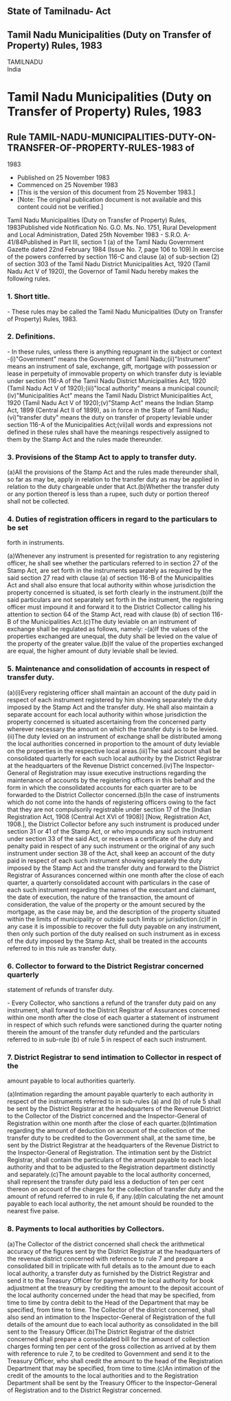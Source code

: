## State of Tamilnadu- Act

## Tamil Nadu Municipalities (Duty on Transfer of Property) Rules, 1983

TAMILNADU  
India

# Tamil Nadu Municipalities (Duty on Transfer of Property) Rules, 1983

## Rule TAMIL-NADU-MUNICIPALITIES-DUTY-ON-TRANSFER-OF-PROPERTY-RULES-1983 of
1983

  * Published on 25 November 1983 
  * Commenced on 25 November 1983 
  * [This is the version of this document from 25 November 1983.] 
  * [Note: The original publication document is not available and this content could not be verified.] 

Tamil Nadu Municipalities (Duty on Transfer of Property) Rules, 1983Published
vide Notification No. G.O. Ms. No. 1751, Rural Development and Local
Administration, Dated 25th November 1983 - S.R.O. A-41/84Published in Part
III, section 1 (a) of the Tamil Nadu Government Gazette dated 22nd February
1984 (Issue No. 7, page 106 to 109).In exercise of the powers conferred by
section 116-C and clause (a) of sub-section (2) of section 303 of the Tamil
Nadu District Municipalities Act, 1920 (Tamil Nadu Act V of 1920), the
Governor of Tamil Nadu hereby makes the following rules.

### 1. Short title.

\- These rules may be called the Tamil Nadu Municipalities (Duty on Transfer
of Property) Rules, 1983.

### 2. Definitions.

\- In these rules, unless there is anything repugnant in the subject or
context -(i)"Government" means the Government of Tamil Nadu;(ii)"Instrument"
means an instrument of sale, exchange, gift, mortgage with possession or lease
in perpetuity of immovable property on which transfer duty is leviable under
section 116-A of the Tamil Nadu District Municipalities Act, 1920 (Tamil Nadu
Act V of 1920);(iii)"local authority" means a municipal
council;(iv)"Municipalities Act" means the Tamil Nadu District Municipalities
Act, 1920 (Tamil Nadu Act V of 1920);(v)"Stamp Act" means the Indian Stamp
Act, 1899 (Central Act II of 1899), as in force in the State of Tamil
Nadu;(vi)"transfer duty" means the duty on transfer of property leviable under
section 116-A of the Municipalities Act;(vii)all words and expressions not
defined in these rules shall have the meanings respectively assigned to them
by the Stamp Act and the rules made thereunder.

### 3. Provisions of the Stamp Act to apply to transfer duty.

(a)All the provisions of the Stamp Act and the rules made thereunder shall, so
far as may be, apply in relation to the transfer duty as may be applied in
relation to the duty chargeable under that Act.(b)Whether the transfer duty or
any portion thereof is less than a rupee, such duty or portion thereof shall
not be collected.

### 4. Duties of registration officers in regard to the particulars to be set
forth in instruments.

(a)Whenever any instrument is presented for registration to any registering
officer, he shall see whether the particulars referred to in section 27 of the
Stamp Act, are set forth in the instruments separately as required by the said
section 27 read with clause (a) of section 116-B of the Municipalities Act and
shall also ensure that local authority within whose jurisdiction the property
concerned is situated, is set forth clearly in the instrument.(b)If the said
particulars are not separately set forth in the instrument, the registering
officer must impound it and forward it to the District Collector calling his
attention to section 64 of the Stamp Act, read with clause (b) of section
116-B of the Municipalities Act.(c)The duty leviable on an instrument of
exchange shall be regulated as follows, namely: -(a)If the values of the
properties exchanged are unequal, the duty shall be levied on the value of the
property of the greater value.(b)If the value of the properties exchanged are
equal, the higher amount of duty leviable shall be levied.

### 5. Maintenance and consolidation of accounts in respect of transfer duty.

(a)(i)Every registering officer shall maintain an account of the duty paid in
respect of each instrument registered by him showing separately the duty
imposed by the Stamp Act and the transfer duty. He shall also maintain a
separate account for each local authority within whose jurisdiction the
property concerned is situated ascertaining from the concerned party wherever
necessary the amount on which the transfer duty is to be levied.(ii)The duty
levied on an instrument of exchange shall be distributed among the local
authorities concerned in proportion to the amount of duty leviable on the
properties in the respective local areas.(iii)The said account shall be
consolidated quarterly for each such local authority by the District Registrar
at the headquarters of the Revenue District concerned.(iv)The Inspector-
General of Registration may issue executive instructions regarding the
maintenance of accounts by the registering officers in this behalf and the
form in which the consolidated accounts for each quarter are to be forwarded
to the District Collector concerned.(b)In the case of instruments which do not
come into the hands of registering officers owing to the fact that they are
not compulsorily registrable under section 17 of the [Indian Registration Act,
1908 (Central Act XVI of 1908)] [Now, Registration Act, 1908.], the District
Collector before any such instrument is produced under section 31 or 41 of the
Stamp Act, or who impounds any such instrument under section 33 of the said
Act, or receives a certificate of the duty and penalty paid in respect of any
such instrument or the original of any such instrument under section 38 of the
Act, shall keep an account of the duty paid in respect of each such instrument
showing separately the duty imposed by the Stamp Act and the transfer duty and
forward to the District Registrar of Assurances concerned within one month
after the close of each quarter, a quarterly consolidated account with
particulars in the case of each such instrument regarding the names of the
executant and claimant, the date of execution, the nature of the transaction,
the amount of consideration, the value of the property or the amount secured
by the mortgage, as the case may be, and the description of the property
situated within the limits of municipality or outside such limits or
jurisdiction.(c)If in any case it is impossible to recover the full duty
payable on any instrument, then only such portion of the duty realised on such
instrument as in excess of the duty imposed by the Stamp Act, shall be treated
in the accounts referred to in this rule as transfer duty.

### 6. Collector to forward to the District Registrar concerned quarterly
statement of refunds of transfer duty.

\- Every Collector, who sanctions a refund of the transfer duty paid on any
instrument, shall forward to the District Registrar of Assurances concerned
within one month after the close of each quarter a statement of instrument in
respect of which such refunds were sanctioned during the quarter noting
therein the amount of the transfer duty refunded and the particulars referred
to in sub-rule (b) of rule 5 in respect of each such instrument.

### 7. District Registrar to send intimation to Collector in respect of the
amount payable to local authorities quarterly.

(a)Intimation regarding the amount payable quarterly to each authority in
respect of the instruments referred to in sub-rules (a) and (b) of rule 5
shall be sent by the District Registrar at the headquarters of the Revenue
District to the Collector of the District concerned and the Inspector-General
of Registration within one month after the close of each quarter.(b)Intimation
regarding the amount of deduction on account of the collection of the transfer
duty to be credited to the Government shall, at the same time, be sent by the
District Registrar at the headquarters of the Revenue District to the
Inspector-General of Registration. The intimation sent by the District
Registrar, shall contain the particulars of the amount payable to each local
authority and that to be adjusted to the Registration department distinctly
and separately.(c)The amount payable to the local authority concerned, shall
represent the transfer duty paid less a deduction of ten per cent thereon on
account of the charges for the collection of transfer duty and the amount of
refund referred to in rule 6, if any.(d)In calculating the net amount payable
to each local authority, the net amount should be rounded to the nearest five
paise.

### 8. Payments to local authorities by Collectors.

(a)The Collector of the district concerned shall check the arithmetical
accuracy of the figures sent by the District Registrar at the headquarters of
the revenue district concerned with reference to rule 7 and prepare a
consolidated bill in triplicate with full details as to the amount due to each
local authority, a transfer duty as furnished by the District Registrar and
send it to the Treasury Officer for payment to the local authority for book
adjustment at the treasury by crediting the amount to the deposit account of
the local authority concerned under the head that may be specified, from time
to time by contra debit to the Head of the Department that may be specified,
from time to time. The Collector of the district concerned, shall also send an
intimation to the Inspector-General of Registration of the full details of the
amount due to each local authority as consolidated in the bill sent to the
Treasury Officer.(b)The District Registrar of the district concerned shall
prepare a consolidated bill for the amount of collection charges forming ten
per cent of the gross collection as arrived at by them with reference to rule
7, to be credited to Government and send it to the Treasury Officer, who shall
credit the amount to the head of the Registration Department that may be
specified, from time to time.(c)An intimation of the credit of the amounts to
the local authorities and to the Registration Department shall be sent by the
Treasury Officer to the Inspector-General of Registration and to the District
Registrar concerned.

